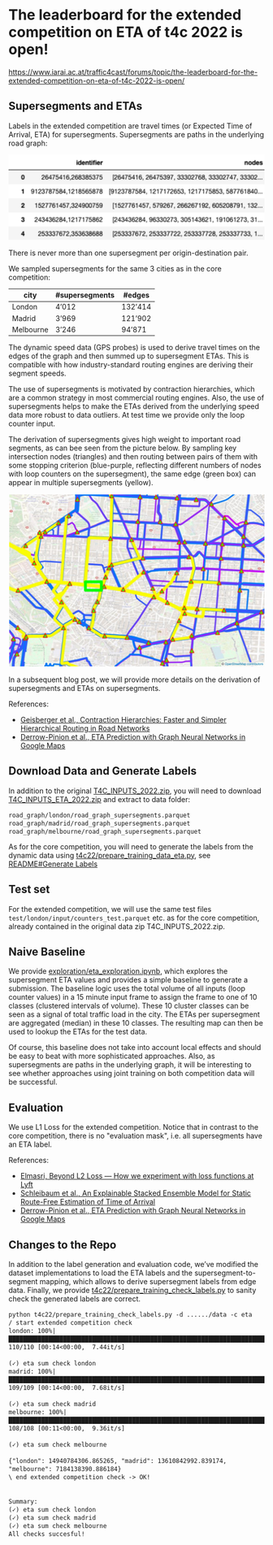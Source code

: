 The leaderboard for the extended competition on ETA of t4c 2022 is open!
========================================================================
https://www.iarai.ac.at/traffic4cast/forums/topic/the-leaderboard-for-the-extended-competition-on-eta-of-t4c-2022-is-open/

Supersegments and ETAs
----------------------

Labels in the extended competition are travel times (or Expected Time of Arrival, ETA) for supersegments. Supersegments are paths in the underlying road graph:

![supersegments_table](media/supersegments_table.png)

There is never more than one supersegment per origin-destination pair.

We sampled supersegments for the same 3 cities as in the core competition:

| city      | #supersegments | #edges  |
|-----------|----------------|---------|
| London    | 4’012          | 132’414 |
| Madrid    | 3’969          | 121’902 |
| Melbourne | 3’246          | 94’871  |

The dynamic speed data (GPS probes) is used to derive travel times on the edges of the graph and then summed up to supersegment ETAs.
This is compatible with how industry-standard routing engines are deriving their segment speeds.

The use of supersegments is motivated by contraction hierarchies, which are a common strategy in most commercial routing engines.
Also, the use of supersegments helps to make the ETAs derived from the underlying speed data more robust to data outliers.
At test time we provide only the loop counter input.

The derivation of supersegments gives high weight to important road segments, as can bee seen from the picture below. By sampling key intersection nodes (triangles) and then routing between pairs of them with some stopping criterion (blue-purple, reflecting different numbers of nodes with loop counters on the supersegment), the same edge (green box) can appear in multiple supersegments (yellow).

![supersegments_highlighted](media/supersegments_highlighted.png)

In a subsequent blog post, we will provide more details on the derivation of supersegments and ETAs on supersegments.

References:
* [Geisberger et al., Contraction Hierarchies: Faster and Simpler Hierarchical Routing in Road Networks](https://link.springer.com/chapter/10.1007/978-3-540-68552-4_24)
* [Derrow-Pinion et al., ETA Prediction with Graph Neural Networks in Google Maps](https://arxiv.org/abs/2108.11482)

Download Data and Generate Labels
----------------------------------

In addition to the original [T4C_INPUTS_2022.zip](https://iarai-public.s3-eu-west-1.amazonaws.com/competitions/t4c/t4c22/T4C_INPUTS_2022.zip), you will need
to download [T4C_INPUTS_ETA_2022.zip](https://iarai-public.s3-eu-west-1.amazonaws.com/competitions/t4c/t4c22/T4C_INPUTS_ETA_2022.zip) and extract to data folder:

    road_graph/london/road_graph_supersegments.parquet
    road_graph/madrid/road_graph_supersegments.parquet
    road_graph/melbourne/road_graph_supersegments.parquet

As for the core competition, you will need to generate the labels from the dynamic data using [t4c22/prepare_training_data_eta.py](https://github.com/iarai/NeurIPS2022-traffic4cast/blob/main/t4c22/prepare_training_data_eta.py), see [README#Generate Labels](https://github.com/iarai/NeurIPS2022-traffic4cast#generate-labels)

Test set
--------
For the extended competition, we will use the same test files  `test/london/input/counters_test.parquet` etc. as for the core competition, already contained in the original data zip T4C_INPUTS_2022.zip.

Naive Baseline
---------------

We provide [exploration/eta_exploration.ipynb](https://github.com/iarai/NeurIPS2022-traffic4cast/blob/main/exploration/eta_exploration.ipynb), which explores the supersegment ETA values and provides a simple baseline to generate a submission. The baseline logic uses the total volume of all inputs (loop counter values) in a 15 minute input frame to assign the frame to one of 10 classes (clustered intervals of volume). These 10 cluster classes can be seen as a signal of total traffic load in the city. The ETAs per supersegment are aggregated (median) in these 10 classes. The resulting map can then be used to lookup the ETAs for the test data.

Of course, this baseline does not take into account local effects and should be easy to beat with more sophisticated approaches. Also, as supersegments are paths in the underlying graph, it will be interesting to see whether approaches using joint training on both competition data will be successful.

Evaluation
----------

We use L1 Loss for the extended competition. Notice that in contrast to the core competition, there is no "evaluation mask", i.e. all supersegments have an ETA label.

References:
* [Elmasri, Beyond L2 Loss — How we experiment with loss functions at Lyft](https://eng.lyft.com/beyond-l2-loss-how-we-experiment-with-loss-functions-at-lyft-51f9303f5d2d)
* [Schleibaum et al., An Explainable Stacked Ensemble Model for Static Route-Free Estimation of Time of Arrival](https://arxiv.org/abs/2203.09438)
*  [Derrow-Pinion et al., ETA Prediction with Graph Neural Networks in Google Maps](https://arxiv.org/abs/2203.09438)

Changes to the Repo
----------------------

In addition to the label generation and evaluation code, we’ve modified the dataset implementations to load the ETA labels and the supersegment-to-segment mapping, which allows to derive supersegment labels from edge data.
Finally, we provide [t4c22/prepare_training_check_labels.py](https://github.com/iarai/NeurIPS2022-traffic4cast/blob/main/t4c22/prepare_training_check_labels.py) to sanity check the generated labels are correct.

```
python t4c22/prepare_training_check_labels.py -d ....../data -c eta
/ start extended competition check
london: 100%|███████████████████████████████████████████████████████████████████████████████████████████████████████████████████████████████████████████████████████████████████████████████████████████████████████████████████████████████████████████████████████████████████████████████████████████████████████| 110/110 [00:14<00:00,  7.44it/s]

(✓) eta sum check london
madrid: 100%|███████████████████████████████████████████████████████████████████████████████████████████████████████████████████████████████████████████████████████████████████████████████████████████████████████████████████████████████████████████████████████████████████████████████████████████████████████| 109/109 [00:14<00:00,  7.68it/s]

(✓) eta sum check madrid
melbourne: 100%|████████████████████████████████████████████████████████████████████████████████████████████████████████████████████████████████████████████████████████████████████████████████████████████████████████████████████████████████████████████████████████████████████████████████████████████████████| 108/108 [00:11<00:00,  9.36it/s]

(✓) eta sum check melbourne

{"london": 14940784306.865265, "madrid": 13610842992.839174, "melbourne": 7184138390.886184}
\ end extended competition check -> OK!


Summary:
(✓) eta sum check london
(✓) eta sum check madrid
(✓) eta sum check melbourne
All checks succesful!
```

